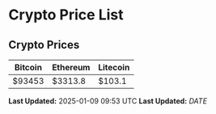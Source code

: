 # Crypto Price List

## Crypto Prices
| Bitcoin | Ethereum | Litecoin |
| ------- | -------- | -------- |
| $93453 | $3313.8 | $103.1 |
**Last Updated:** 2025-01-09 09:53 UTC
**Last Updated:** $DATE$
